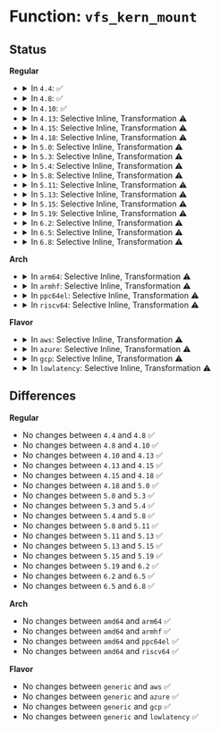 # Function: <code>vfs_kern_mount</code>

## Status
<b>Regular</b>
<ul>
<li>
<details>
<summary>In <code>4.4</code>: ✅</summary>

```c
struct vfsmount *vfs_kern_mount(struct file_system_type *type, int flags, const char *name, void *data);
```

**Collision:** Unique Global

**Inline:** No

**Transformation:** False

**Instances:**

```
In fs/namespace.c (ffffffff8122c640)
Location: fs/namespace.c:934
Inline: False
Direct callers:
  - kernel/trace/trace.c:trace_automount
  - fs/namespace.c:kern_mount_data
  - fs/namespace.c:mnt_init
  - fs/namespace.c:do_mount
  - fs/libfs.c:simple_pin_fs
```
**Symbols:**

```
ffffffff8122c640-ffffffff8122c74e: vfs_kern_mount (STB_GLOBAL)
```
</details>
</li>
<li>
<details>
<summary>In <code>4.8</code>: ✅</summary>

```c
struct vfsmount *vfs_kern_mount(struct file_system_type *type, int flags, const char *name, void *data);
```

**Collision:** Unique Global

**Inline:** No

**Transformation:** False

**Instances:**

```
In fs/namespace.c (ffffffff81254dd0)
Location: fs/namespace.c:934
Inline: False
Direct callers:
  - kernel/trace/trace.c:trace_automount
  - fs/namespace.c:kern_mount_data
  - fs/namespace.c:do_mount
  - fs/namespace.c:mnt_init
  - fs/libfs.c:simple_pin_fs
```
**Symbols:**

```
ffffffff81254dd0-ffffffff81254ede: vfs_kern_mount (STB_GLOBAL)
```
</details>
</li>
<li>
<details>
<summary>In <code>4.10</code>: ✅</summary>

```c
struct vfsmount *vfs_kern_mount(struct file_system_type *type, int flags, const char *name, void *data);
```

**Collision:** Unique Global

**Inline:** No

**Transformation:** False

**Instances:**

```
In fs/namespace.c (ffffffff81268330)
Location: fs/namespace.c:962
Inline: False
Direct callers:
  - fs/namespace.c:kern_mount_data
  - fs/namespace.c:do_mount
  - fs/namespace.c:mnt_init
  - fs/libfs.c:simple_pin_fs
```
**Symbols:**

```
ffffffff81268330-ffffffff8126843e: vfs_kern_mount (STB_GLOBAL)
```
</details>
</li>
<li>
<details>
<summary>In <code>4.13</code>: Selective Inline, Transformation ⚠️</summary>

```c
struct vfsmount *vfs_kern_mount(struct file_system_type *type, int flags, const char *name, void *data);
```

**Collision:** Unique Global

**Inline:** Selective

**Transformation:** True

**Instances:**

```
In fs/namespace.c (ffffffff81275dc5)
Location: fs/namespace.c:963
Inline: True
Inline callers:
  - fs/namespace.c:kern_mount_data
  - fs/namespace.c:do_mount
  - fs/namespace.c:mnt_init
Direct callers:
  - fs/namespace.c:kern_mount_data
  - fs/namespace.c:do_mount
  - fs/namespace.c:mnt_init
  - fs/libfs.c:simple_pin_fs
```
**Symbols:**

```
ffffffff81275c90-ffffffff81275d97: vfs_kern_mount.part.20 (STB_LOCAL)
ffffffff81275da0-ffffffff81275dbd: vfs_kern_mount (STB_GLOBAL)
```
</details>
</li>
<li>
<details>
<summary>In <code>4.15</code>: Selective Inline, Transformation ⚠️</summary>

```c
struct vfsmount *vfs_kern_mount(struct file_system_type *type, int flags, const char *name, void *data);
```

**Collision:** Unique Global

**Inline:** Selective

**Transformation:** True

**Instances:**

```
In fs/namespace.c (ffffffff81298595)
Location: fs/namespace.c:1030
Inline: True
Inline callers:
  - fs/namespace.c:kern_mount_data
  - fs/namespace.c:do_mount
  - fs/namespace.c:mnt_init
Direct callers:
  - fs/namespace.c:kern_mount_data
  - fs/namespace.c:do_mount
  - fs/namespace.c:mnt_init
  - fs/libfs.c:simple_pin_fs
```
**Symbols:**

```
ffffffff81298420-ffffffff81298527: vfs_kern_mount.part.23 (STB_LOCAL)
ffffffff81298530-ffffffff8129854d: vfs_kern_mount (STB_GLOBAL)
```
</details>
</li>
<li>
<details>
<summary>In <code>4.18</code>: Selective Inline, Transformation ⚠️</summary>

```c
struct vfsmount *vfs_kern_mount(struct file_system_type *type, int flags, const char *name, void *data);
```

**Collision:** Unique Global

**Inline:** Selective

**Transformation:** True

**Instances:**

```
In fs/namespace.c (ffffffff812be655)
Location: fs/namespace.c:1040
Inline: True
Inline callers:
  - fs/namespace.c:kern_mount_data
  - fs/namespace.c:do_mount
  - fs/namespace.c:mnt_init
Direct callers:
  - fs/namespace.c:kern_mount_data
  - fs/namespace.c:do_mount
  - fs/namespace.c:mnt_init
  - fs/libfs.c:simple_pin_fs
```
**Symbols:**

```
ffffffff812be4e0-ffffffff812be5e7: vfs_kern_mount.part.36 (STB_LOCAL)
ffffffff812be5f0-ffffffff812be60d: vfs_kern_mount (STB_GLOBAL)
```
</details>
</li>
<li>
<details>
<summary>In <code>5.0</code>: Selective Inline, Transformation ⚠️</summary>

```c
struct vfsmount *vfs_kern_mount(struct file_system_type *type, int flags, const char *name, void *data);
```

**Collision:** Unique Global

**Inline:** Selective

**Transformation:** True

**Instances:**

```
In fs/namespace.c (ffffffff812d3a55)
Location: fs/namespace.c:952
Inline: True
Inline callers:
  - fs/namespace.c:kern_mount_data
  - fs/namespace.c:do_mount
  - fs/namespace.c:mnt_init
Direct callers:
  - fs/namespace.c:kern_mount_data
  - fs/namespace.c:do_mount
  - fs/namespace.c:mnt_init
  - fs/libfs.c:simple_pin_fs
```
**Symbols:**

```
ffffffff812d38e0-ffffffff812d39ee: vfs_kern_mount.part.38 (STB_LOCAL)
ffffffff812d39f0-ffffffff812d3a0d: vfs_kern_mount (STB_GLOBAL)
```
</details>
</li>
<li>
<details>
<summary>In <code>5.3</code>: Selective Inline, Transformation ⚠️</summary>

```c
struct vfsmount *vfs_kern_mount(struct file_system_type *type, int flags, const char *name, void *data);
```

**Collision:** Unique Global

**Inline:** Selective

**Transformation:** True

**Instances:**

```
In fs/namespace.c (ffffffff812f0ab8)
Location: fs/namespace.c:979
Inline: True
Inline callers:
  - fs/namespace.c:kern_mount
  - fs/namespace.c:mnt_init
Direct callers:
  - fs/namespace.c:kern_mount
  - fs/namespace.c:mnt_init
  - fs/libfs.c:simple_pin_fs
```
**Symbols:**

```
ffffffff812f09c0-ffffffff812f0a4b: vfs_kern_mount.part.0 (STB_LOCAL)
ffffffff812f0a50-ffffffff812f0a6d: vfs_kern_mount (STB_GLOBAL)
```
</details>
</li>
<li>
<details>
<summary>In <code>5.4</code>: Selective Inline, Transformation ⚠️</summary>

```c
struct vfsmount *vfs_kern_mount(struct file_system_type *type, int flags, const char *name, void *data);
```

**Collision:** Unique Global

**Inline:** Selective

**Transformation:** True

**Instances:**

```
In fs/namespace.c (ffffffff81302658)
Location: fs/namespace.c:979
Inline: True
Inline callers:
  - fs/namespace.c:kern_mount
  - fs/namespace.c:mnt_init
Direct callers:
  - fs/namespace.c:kern_mount
  - fs/namespace.c:mnt_init
  - fs/libfs.c:simple_pin_fs
  - drivers/base/devtmpfs.c:devtmpfs_init
```
**Symbols:**

```
ffffffff81302560-ffffffff813025eb: vfs_kern_mount.part.0 (STB_LOCAL)
ffffffff813025f0-ffffffff8130260d: vfs_kern_mount (STB_GLOBAL)
```
</details>
</li>
<li>
<details>
<summary>In <code>5.8</code>: Selective Inline, Transformation ⚠️</summary>

```c
struct vfsmount *vfs_kern_mount(struct file_system_type *type, int flags, const char *name, void *data);
```

**Collision:** Unique Global

**Inline:** Selective

**Transformation:** True

**Instances:**

```
In fs/namespace.c (ffffffff8133bc78)
Location: fs/namespace.c:995
Inline: True
Inline callers:
  - fs/namespace.c:kern_mount
  - fs/namespace.c:init_mount_tree
Direct callers:
  - fs/namespace.c:kern_mount
  - fs/namespace.c:init_mount_tree
  - fs/libfs.c:simple_pin_fs
  - drivers/base/devtmpfs.c:devtmpfs_init
```
**Symbols:**

```
ffffffff8133bb60-ffffffff8133bc0b: vfs_kern_mount.part.0 (STB_LOCAL)
ffffffff8133bc10-ffffffff8133bc2d: vfs_kern_mount (STB_GLOBAL)
```
</details>
</li>
<li>
<details>
<summary>In <code>5.11</code>: Selective Inline, Transformation ⚠️</summary>

```c
struct vfsmount *vfs_kern_mount(struct file_system_type *type, int flags, const char *name, void *data);
```

**Collision:** Unique Global

**Inline:** Selective

**Transformation:** True

**Instances:**

```
In fs/namespace.c (ffffffff81347b18)
Location: fs/namespace.c:995
Inline: True
Inline callers:
  - fs/namespace.c:kern_mount
  - fs/namespace.c:init_mount_tree
Direct callers:
  - fs/namespace.c:kern_mount
  - fs/namespace.c:init_mount_tree
  - fs/libfs.c:simple_pin_fs
  - drivers/base/devtmpfs.c:devtmpfs_init
```
**Symbols:**

```
ffffffff81347a00-ffffffff81347aab: vfs_kern_mount.part.0 (STB_LOCAL)
ffffffff81347ab0-ffffffff81347acd: vfs_kern_mount (STB_GLOBAL)
```
</details>
</li>
<li>
<details>
<summary>In <code>5.13</code>: Selective Inline, Transformation ⚠️</summary>

```c
struct vfsmount *vfs_kern_mount(struct file_system_type *type, int flags, const char *name, void *data);
```

**Collision:** Unique Global

**Inline:** Selective

**Transformation:** True

**Instances:**

```
In fs/namespace.c (ffffffff8134dfc8)
Location: fs/namespace.c:1002
Inline: True
Inline callers:
  - fs/namespace.c:kern_mount
  - fs/namespace.c:mnt_init
Direct callers:
  - fs/namespace.c:kern_mount
  - fs/namespace.c:mnt_init
  - fs/libfs.c:simple_pin_fs
  - drivers/base/devtmpfs.c:devtmpfs_init
```
**Symbols:**

```
ffffffff8134deb0-ffffffff8134df5b: vfs_kern_mount.part.0 (STB_LOCAL)
ffffffff8134df60-ffffffff8134df7d: vfs_kern_mount (STB_GLOBAL)
```
</details>
</li>
<li>
<details>
<summary>In <code>5.15</code>: Selective Inline, Transformation ⚠️</summary>

```c
struct vfsmount *vfs_kern_mount(struct file_system_type *type, int flags, const char *name, void *data);
```

**Collision:** Unique Global

**Inline:** Selective

**Transformation:** True

**Instances:**

```
In fs/namespace.c (ffffffff8139bfc8)
Location: fs/namespace.c:1011
Inline: True
Inline callers:
  - fs/namespace.c:kern_mount
  - fs/namespace.c:mnt_init
Direct callers:
  - fs/namespace.c:kern_mount
  - fs/namespace.c:mnt_init
  - fs/libfs.c:simple_pin_fs
  - drivers/base/devtmpfs.c:devtmpfs_init
```
**Symbols:**

```
ffffffff8139beb0-ffffffff8139bf5b: vfs_kern_mount.part.0 (STB_LOCAL)
ffffffff8139bf60-ffffffff8139bf7d: vfs_kern_mount (STB_GLOBAL)
```
</details>
</li>
<li>
<details>
<summary>In <code>5.19</code>: Selective Inline, Transformation ⚠️</summary>

```c
struct vfsmount *vfs_kern_mount(struct file_system_type *type, int flags, const char *name, void *data);
```

**Collision:** Unique Global

**Inline:** Selective

**Transformation:** True

**Instances:**

```
In fs/namespace.c (ffffffff8141ef25)
Location: fs/namespace.c:1052
Inline: True
Inline callers:
  - fs/namespace.c:kern_mount
  - fs/namespace.c:mnt_init
Direct callers:
  - fs/namespace.c:kern_mount
  - fs/namespace.c:mnt_init
  - fs/libfs.c:simple_pin_fs
  - drivers/base/devtmpfs.c:devtmpfs_init
```
**Symbols:**

```
ffffffff8141edb0-ffffffff8141ee75: vfs_kern_mount.part.0 (STB_LOCAL)
ffffffff8141ee80-ffffffff8141eeb5: vfs_kern_mount (STB_GLOBAL)
```
</details>
</li>
<li>
<details>
<summary>In <code>6.2</code>: Selective Inline, Transformation ⚠️</summary>

```c
struct vfsmount *vfs_kern_mount(struct file_system_type *type, int flags, const char *name, void *data);
```

**Collision:** Unique Global

**Inline:** Selective

**Transformation:** True

**Instances:**

```
In fs/namespace.c (ffffffff814ab445)
Location: fs/namespace.c:1158
Inline: True
Inline callers:
  - fs/namespace.c:kern_mount
  - fs/namespace.c:mnt_init
Direct callers:
  - fs/namespace.c:kern_mount
  - fs/namespace.c:mnt_init
  - fs/libfs.c:simple_pin_fs
  - drivers/base/devtmpfs.c:devtmpfs_init
```
**Symbols:**

```
ffffffff814ab2a0-ffffffff814ab365: vfs_kern_mount.part.0 (STB_LOCAL)
ffffffff814ab380-ffffffff814ab3b5: vfs_kern_mount (STB_GLOBAL)
```
</details>
</li>
<li>
<details>
<summary>In <code>6.5</code>: Selective Inline, Transformation ⚠️</summary>

```c
struct vfsmount *vfs_kern_mount(struct file_system_type *type, int flags, const char *name, void *data);
```

**Collision:** Unique Global

**Inline:** Selective

**Transformation:** True

**Instances:**

```
In fs/namespace.c (ffffffff814e0245)
Location: fs/namespace.c:1121
Inline: True
Inline callers:
  - fs/namespace.c:kern_mount
  - fs/namespace.c:mnt_init
Direct callers:
  - fs/namespace.c:kern_mount
  - fs/namespace.c:mnt_init
  - fs/libfs.c:simple_pin_fs
  - drivers/base/devtmpfs.c:devtmpfs_init
```
**Symbols:**

```
ffffffff814e00a0-ffffffff814e0165: vfs_kern_mount.part.0 (STB_LOCAL)
ffffffff814e0180-ffffffff814e01b5: vfs_kern_mount (STB_GLOBAL)
```
</details>
</li>
<li>
<details>
<summary>In <code>6.8</code>: Selective Inline, Transformation ⚠️</summary>

```c
struct vfsmount *vfs_kern_mount(struct file_system_type *type, int flags, const char *name, void *data);
```

**Collision:** Unique Global

**Inline:** Selective

**Transformation:** True

**Instances:**

```
In fs/namespace.c (ffffffff81513515)
Location: fs/namespace.c:1134
Inline: True
Inline callers:
  - fs/namespace.c:kern_mount
  - fs/namespace.c:mnt_init
Direct callers:
  - fs/namespace.c:kern_mount
  - fs/namespace.c:mnt_init
  - fs/libfs.c:simple_pin_fs
  - drivers/base/devtmpfs.c:devtmpfs_init
```
**Symbols:**

```
ffffffff81513370-ffffffff81513435: vfs_kern_mount.part.0 (STB_LOCAL)
ffffffff81513450-ffffffff81513485: vfs_kern_mount (STB_GLOBAL)
```
</details>
</li>
</ul>
<b>Arch</b>
<ul>
<li>
<details>
<summary>In <code>arm64</code>: Selective Inline, Transformation ⚠️</summary>

```c
struct vfsmount *vfs_kern_mount(struct file_system_type *type, int flags, const char *name, void *data);
```

**Collision:** Unique Global

**Inline:** Selective

**Transformation:** True

**Instances:**

```
In fs/namespace.c (ffff8000103b5390)
Location: fs/namespace.c:979
Inline: True
Inline callers:
  - fs/namespace.c:kern_mount
  - fs/namespace.c:mnt_init
Direct callers:
  - fs/namespace.c:kern_mount
  - fs/namespace.c:mnt_init
  - fs/libfs.c:simple_pin_fs
  - drivers/base/devtmpfs.c:devtmpfs_init
```
**Symbols:**

```
ffff8000103b51d8-ffff8000103b5298: vfs_kern_mount.part.0 (STB_LOCAL)
ffff8000103b5298-ffff8000103b52ec: vfs_kern_mount (STB_GLOBAL)
```
</details>
</li>
<li>
<details>
<summary>In <code>armhf</code>: Selective Inline, Transformation ⚠️</summary>

```c
struct vfsmount *vfs_kern_mount(struct file_system_type *type, int flags, const char *name, void *data);
```

**Collision:** Unique Global

**Inline:** Selective

**Transformation:** True

**Instances:**

```
In fs/namespace.c (c0593ec8)
Location: fs/namespace.c:979
Inline: True
Inline callers:
  - fs/namespace.c:kern_mount
  - fs/namespace.c:mnt_init
Direct callers:
  - fs/namespace.c:kern_mount
  - fs/namespace.c:mnt_init
  - fs/libfs.c:simple_pin_fs
  - drivers/base/devtmpfs.c:devtmpfs_init
```
**Symbols:**

```
c0593d90-c0593e2c: vfs_kern_mount.part.0 (STB_LOCAL)
c0593e2c-c0593e58: vfs_kern_mount (STB_GLOBAL)
```
</details>
</li>
<li>
<details>
<summary>In <code>ppc64el</code>: Selective Inline, Transformation ⚠️</summary>

```c
struct vfsmount *vfs_kern_mount(struct file_system_type *type, int flags, const char *name, void *data);
```

**Collision:** Unique Global

**Inline:** Selective

**Transformation:** True

**Instances:**

```
In fs/namespace.c (c0000000004b19c8)
Location: fs/namespace.c:979
Inline: True
Inline callers:
  - fs/namespace.c:kern_mount
  - fs/namespace.c:mnt_init
Direct callers:
  - fs/namespace.c:kern_mount
  - fs/namespace.c:mnt_init
  - fs/libfs.c:simple_pin_fs
  - drivers/base/devtmpfs.c:devtmpfs_init
```
**Symbols:**

```
c0000000004b1810-c0000000004b1914: vfs_kern_mount.part.0 (STB_LOCAL)
c0000000004b1920-c0000000004b1948: vfs_kern_mount (STB_GLOBAL)
```
</details>
</li>
<li>
<details>
<summary>In <code>riscv64</code>: Selective Inline, Transformation ⚠️</summary>

```c
struct vfsmount *vfs_kern_mount(struct file_system_type *type, int flags, const char *name, void *data);
```

**Collision:** Unique Global

**Inline:** Selective

**Transformation:** True

**Instances:**

```
In fs/namespace.c (ffffffe0002783e0)
Location: fs/namespace.c:979
Inline: True
Inline callers:
  - fs/namespace.c:kern_mount
  - fs/namespace.c:mnt_init
Direct callers:
  - fs/namespace.c:kern_mount
  - fs/namespace.c:mnt_init
  - fs/libfs.c:simple_pin_fs
  - drivers/base/devtmpfs.c:devtmpfs_init
```
**Symbols:**

```
ffffffe00027827c-ffffffe000278314: vfs_kern_mount.part.0 (STB_LOCAL)
ffffffe000278314-ffffffe00027835a: vfs_kern_mount (STB_GLOBAL)
```
</details>
</li>
</ul>
<b>Flavor</b>
<ul>
<li>
<details>
<summary>In <code>aws</code>: Selective Inline, Transformation ⚠️</summary>

```c
struct vfsmount *vfs_kern_mount(struct file_system_type *type, int flags, const char *name, void *data);
```

**Collision:** Unique Global

**Inline:** Selective

**Transformation:** True

**Instances:**

```
In fs/namespace.c (ffffffff812fac38)
Location: fs/namespace.c:979
Inline: True
Inline callers:
  - fs/namespace.c:kern_mount
  - fs/namespace.c:mnt_init
Direct callers:
  - fs/namespace.c:kern_mount
  - fs/namespace.c:mnt_init
  - fs/libfs.c:simple_pin_fs
  - drivers/base/devtmpfs.c:devtmpfs_init
```
**Symbols:**

```
ffffffff812fab40-ffffffff812fabcb: vfs_kern_mount.part.0 (STB_LOCAL)
ffffffff812fabd0-ffffffff812fabed: vfs_kern_mount (STB_GLOBAL)
```
</details>
</li>
<li>
<details>
<summary>In <code>azure</code>: Selective Inline, Transformation ⚠️</summary>

```c
struct vfsmount *vfs_kern_mount(struct file_system_type *type, int flags, const char *name, void *data);
```

**Collision:** Unique Global

**Inline:** Selective

**Transformation:** True

**Instances:**

```
In fs/namespace.c (ffffffff812eb858)
Location: fs/namespace.c:979
Inline: True
Inline callers:
  - fs/namespace.c:kern_mount
  - fs/namespace.c:mnt_init
Direct callers:
  - fs/namespace.c:kern_mount
  - fs/namespace.c:mnt_init
  - fs/libfs.c:simple_pin_fs
  - drivers/base/devtmpfs.c:devtmpfs_init
```
**Symbols:**

```
ffffffff812eb760-ffffffff812eb7eb: vfs_kern_mount.part.0 (STB_LOCAL)
ffffffff812eb7f0-ffffffff812eb80d: vfs_kern_mount (STB_GLOBAL)
```
</details>
</li>
<li>
<details>
<summary>In <code>gcp</code>: Selective Inline, Transformation ⚠️</summary>

```c
struct vfsmount *vfs_kern_mount(struct file_system_type *type, int flags, const char *name, void *data);
```

**Collision:** Unique Global

**Inline:** Selective

**Transformation:** True

**Instances:**

```
In fs/namespace.c (ffffffff812f8a28)
Location: fs/namespace.c:979
Inline: True
Inline callers:
  - fs/namespace.c:kern_mount
  - fs/namespace.c:mnt_init
Direct callers:
  - fs/namespace.c:kern_mount
  - fs/namespace.c:mnt_init
  - fs/libfs.c:simple_pin_fs
  - drivers/base/devtmpfs.c:devtmpfs_init
```
**Symbols:**

```
ffffffff812f8930-ffffffff812f89bb: vfs_kern_mount.part.0 (STB_LOCAL)
ffffffff812f89c0-ffffffff812f89dd: vfs_kern_mount (STB_GLOBAL)
```
</details>
</li>
<li>
<details>
<summary>In <code>lowlatency</code>: Selective Inline, Transformation ⚠️</summary>

```c
struct vfsmount *vfs_kern_mount(struct file_system_type *type, int flags, const char *name, void *data);
```

**Collision:** Unique Global

**Inline:** Selective

**Transformation:** True

**Instances:**

```
In fs/namespace.c (ffffffff81309e28)
Location: fs/namespace.c:979
Inline: True
Inline callers:
  - fs/namespace.c:kern_mount
  - fs/namespace.c:mnt_init
Direct callers:
  - fs/namespace.c:kern_mount
  - fs/namespace.c:mnt_init
  - fs/libfs.c:simple_pin_fs
  - drivers/base/devtmpfs.c:devtmpfs_init
```
**Symbols:**

```
ffffffff81309d70-ffffffff81309dfb: vfs_kern_mount.part.0 (STB_LOCAL)
ffffffff81309e00-ffffffff81309e1d: vfs_kern_mount (STB_GLOBAL)
```
</details>
</li>
</ul>

## Differences
<b>Regular</b>
<ul>
<li>
No changes between <code>4.4</code> and <code>4.8</code> ✅
</li>
<li>
No changes between <code>4.8</code> and <code>4.10</code> ✅
</li>
<li>
No changes between <code>4.10</code> and <code>4.13</code> ✅
</li>
<li>
No changes between <code>4.13</code> and <code>4.15</code> ✅
</li>
<li>
No changes between <code>4.15</code> and <code>4.18</code> ✅
</li>
<li>
No changes between <code>4.18</code> and <code>5.0</code> ✅
</li>
<li>
No changes between <code>5.0</code> and <code>5.3</code> ✅
</li>
<li>
No changes between <code>5.3</code> and <code>5.4</code> ✅
</li>
<li>
No changes between <code>5.4</code> and <code>5.8</code> ✅
</li>
<li>
No changes between <code>5.8</code> and <code>5.11</code> ✅
</li>
<li>
No changes between <code>5.11</code> and <code>5.13</code> ✅
</li>
<li>
No changes between <code>5.13</code> and <code>5.15</code> ✅
</li>
<li>
No changes between <code>5.15</code> and <code>5.19</code> ✅
</li>
<li>
No changes between <code>5.19</code> and <code>6.2</code> ✅
</li>
<li>
No changes between <code>6.2</code> and <code>6.5</code> ✅
</li>
<li>
No changes between <code>6.5</code> and <code>6.8</code> ✅
</li>
</ul>
<b>Arch</b>
<ul>
<li>
No changes between <code>amd64</code> and <code>arm64</code> ✅
</li>
<li>
No changes between <code>amd64</code> and <code>armhf</code> ✅
</li>
<li>
No changes between <code>amd64</code> and <code>ppc64el</code> ✅
</li>
<li>
No changes between <code>amd64</code> and <code>riscv64</code> ✅
</li>
</ul>
<b>Flavor</b>
<ul>
<li>
No changes between <code>generic</code> and <code>aws</code> ✅
</li>
<li>
No changes between <code>generic</code> and <code>azure</code> ✅
</li>
<li>
No changes between <code>generic</code> and <code>gcp</code> ✅
</li>
<li>
No changes between <code>generic</code> and <code>lowlatency</code> ✅
</li>
</ul>
